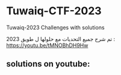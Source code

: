 # Tuwaiq-CTF-2023
Tuwaiq-2023 Challenges with solutions


تم شرح جميع التحديات مع حلولها ل طويق 2023 :
https://youtu.be/tMNOBhDH9Hw

## solutions on youtube:


